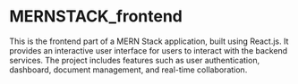 # MERNSTACK_frontend
This is the frontend part of a MERN Stack application, built using React.js. It provides an interactive user interface for users to interact with the backend services. The project includes features such as user authentication, dashboard, document management, and real-time collaboration.
